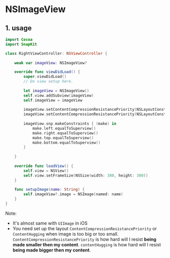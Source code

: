 # NSImageView

## 1. usage

```swift
import Cocoa
import SnapKit

class RightViewController: NSViewController {
    
    weak var imageView: NSImageView?

    override func viewDidLoad() {
        super.viewDidLoad()
        // Do view setup here.
        
        let imageView = NSImageView()
        self.view.addSubview(imageView)
        self.imageView = imageView
        
        imageView.setContentCompressionResistancePriority(NSLayoutConstraint.Priority.init(1), for: NSLayoutConstraint.Orientation.horizontal)
        imageView.setContentCompressionResistancePriority(NSLayoutConstraint.Priority.init(1), for: NSLayoutConstraint.Orientation.vertical)
        
        imageView.snp.makeConstraints { (make) in
            make.left.equalToSuperview()
            make.right.equalToSuperview()
            make.top.equalToSuperview()
            make.bottom.equalToSuperview()
        }
        
    }
    
    override func loadView() {
        self.view = NSView()
        self.view.setFrameSize(NSSize(width: 380, height: 300))
    }
    
    func setupImage(name: String) {
        self.imageView?.image = NSImage(named: name)
    }
}
```

Note:

-   It's almost same with `UIImage` in iOS
-   You need set up the layout `ContentCompressionResistancePriority` or `ContentHugging` when image is too big or too small. `ContentCompressionResistancePriority` is how hard will I resist **being made smaller then my content**. `contentHugging` is how hard will I resist **being made bigger then my content**.